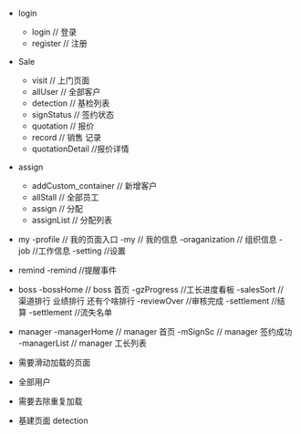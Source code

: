 - login
    - login // 登录
    - register // 注册
- Sale
    - visit  // 上门页面
    - allUser // 全部客户
    - detection  // 基检列表
    - signStatus  // 签约状态
    - quotation  // 报价
    - record  // 销售 记录
    - quotationDetail  //报价详情
    
- assign
    - addCustom_container // 新增客户
    - allStall // 全部员工
    - assign // 分配
    - assignList // 分配列表
- my
    -profile // 我的页面入口
    -my // 我的信息
    -oraganization // 组织信息
    -job //工作信息
    -setting //设置 
- remind
    -remind //提醒事件
- boss
    -bossHome // boss 首页
    -gzProgress //工长进度看板
    -salesSort // 渠道排行  业绩排行   还有个啥排行
    -reviewOver  //审核完成
    -settlement  //结算
    -settlement  //流失名单
- manager
    -managerHome // manager 首页
    -mSignSc // manager 签约成功
    -managerList // manager 工长列表




- 需要滑动加载的页面
- 全部用户

- 需要去除重复加载
- 基建页面 detection
